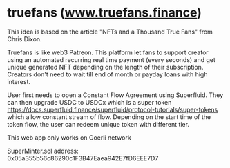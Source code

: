 # truefans (www.truefans.finance)

This idea is based on the article "NFTs and a Thousand True Fans" from Chris Dixon. 

Truefans is like web3 Patreon. This platform let fans to support creator using an automated recurring real time payment (every seconds) and get unique generated NFT depending on the length of their subscription. Creators don't need to wait till end of month or payday loans with high interest. 

User first needs to open a Constant Flow Agreement using Superfluid. They can then upgrade USDC to USDCx which is a super token https://docs.superfluid.finance/superfluid/protocol-tutorials/super-tokens which allow constant stream of flow.  Depending on the start time of the token flow, the user can redeem unique token with different tier.

This web app only works on Goerli network

SuperMinter.sol address: 0x05a355b56c86290c1F3B47Eaea942E7fD6EEE7D7
